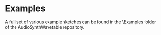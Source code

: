 # Examples

A full set of various example sketches can be found in the \Examples folder of the AudioSynthWavetable repository.

